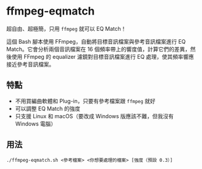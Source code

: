 # ffmpeg-eqmatch

超自由、超極簡，只用 `ffmpeg` 就可以 EQ Match！

這個 Bash 腳本使用 FFmpeg，自動將目標音訊檔案與參考音訊檔案進行 EQ Match。它會分析兩個音訊檔案在 16 個頻率帶上的響度值，計算它們的差異，然後使用 FFmpeg 的 equalizer 濾鏡對目標音訊檔案進行 EQ 處理，使其頻率響應接近參考音訊檔案。

## 特點

- 不用買編曲軟體和 Plug-in，只要有參考檔案跟 `ffmpeg` 就好
- 可以調整 EQ Match 的強度
- 只支援 Linux 和 macOS（要改成 Windows 版應該不難，但我沒有 Windows 電腦）

## 用法

```
./ffmpeg-eqmatch.sh <參考檔案> <你想要處理的檔案> [強度（預設 0.3）]
```
